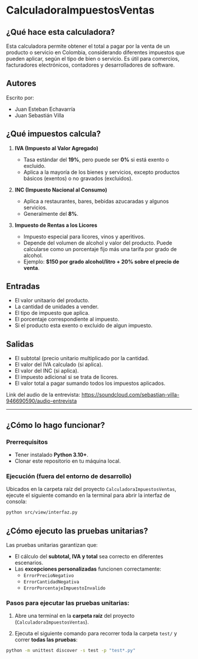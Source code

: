 # CalculadoraImpuestosVentas

## ¿Qué hace esta calculadora?

Esta calculadora permite obtener el total a pagar por la venta de un producto o servicio en Colombia, considerando diferentes impuestos que pueden aplicar, según el tipo de bien o servicio. Es útil para comercios, facturadores electrónicos, contadores y desarrolladores de software.

## Autores
Escrito por:
- Juan Esteban Echavarría
- Juan Sebastián Villa 

## ¿Qué impuestos calcula?

1. **IVA (Impuesto al Valor Agregado)**  
   - Tasa estándar del **19%**, pero puede ser **0%** si está exento o excluido.
   - Aplica a la mayoría de los bienes y servicios, excepto productos básicos (exentos) o no gravados (excluidos).

2. **INC (Impuesto Nacional al Consumo)**  
   - Aplica a restaurantes, bares, bebidas azucaradas y algunos servicios.
   - Generalmente del **8%**.

3. **Impuesto de Rentas a los Licores**  
   - Impuesto especial para licores, vinos y aperitivos.
   - Depende del volumen de alcohol y valor del producto. Puede calcularse como un porcentaje fijo más una tarifa por grado de alcohol.
   - Ejemplo: **$150 por grado alcohol/litro + 20% sobre el precio de venta**.


## Entradas
- El valor unitaario del producto.
- La cantidad de unidades a vender.
- El tipo de impuesto que aplica.
- El porcentaje correspondiente al impuesto.
- Si el producto esta exento o excluido de algun impuesto.

## Salidas
- El subtotal (precio unitario multiplicado por la cantidad.
- El valor del IVA calculado (si aplica).
- El valor del INC (si aplica).
- El impuesto adicional si se trata de licores.
- El valor total a pagar sumando todos los impuestos aplicados.
  

Link del audio de la entrevista: https://soundcloud.com/sebastian-villa-946690590/audio-entrevista

---


## ¿Cómo lo hago funcionar?

### Prerrequisitos
- Tener instalado **Python 3.10+**.  
- Clonar este repositorio en tu máquina local.  

### Ejecución (fuera del entorno de desarrollo)
Ubicados en la carpeta raíz del proyecto `CalculadoraImpuestosVentas`, ejecute el siguiente comando en la terminal para abrir la interfaz de consola:

```bash
python src/view/interfaz.py


```
## ¿Cómo ejecuto las pruebas unitarias?

Las pruebas unitarias garantizan que:  
- El cálculo del **subtotal, IVA y total** sea correcto en diferentes escenarios.  
- Las **excepciones personalizadas** funcionen correctamente:  
  - `ErrorPrecioNegativo`  
  - `ErrorCantidadNegativa`  
  - `ErrorPorcentajeImpuestoInvalido`  

### Pasos para ejecutar las pruebas unitarias:

1. Abre una terminal en la **carpeta raíz** del proyecto (`CalculadoraImpuestosVentas`).  

2. Ejecuta el siguiente comando para recorrer toda la carpeta `test/` y correr **todas las pruebas**:  

```bash
python -m unittest discover -s test -p "test*.py"

